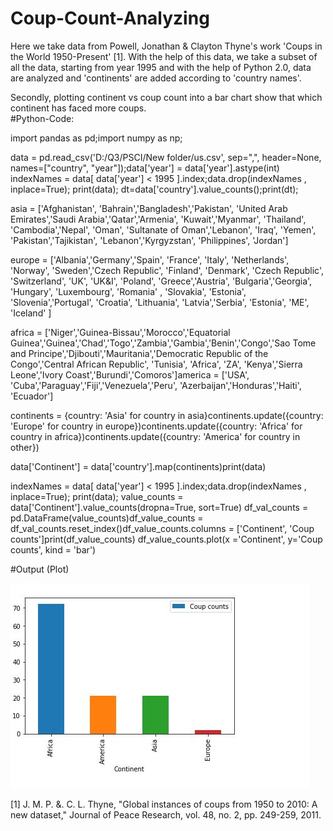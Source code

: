 # Coup-Count-Analyzing

Here we take data from Powell, Jonathan & Clayton Thyne's work 'Coups in the World 1950-Present' [1].
With the help of this data, we take a subset of all the data, starting from year 1995 and with the help of Python 2.0,
data are analyzed and 'continents' are added according to 'country names'.

Secondly, plotting continent vs coup count into a bar chart show that which continent has faced more coups.  
#Python-Code:

import pandas as pd;import numpy as np;

data = pd.read_csv('D:/Q3/PSCI/New folder/us.csv', sep=",", header=None, names=["country", "year"]);data['year'] = data['year'].astype(int)
indexNames = data[ data['year'] < 1995 ].index;data.drop(indexNames , inplace=True);
print(data);
dt=data['country'].value_counts();print(dt);

asia = ['Afghanistan', 'Bahrain','Bangladesh','Pakistan', 'United Arab Emirates','Saudi Arabia','Qatar','Armenia', 'Kuwait','Myanmar',
'Thailand', 'Cambodia','Nepal', 'Oman', 'Sultanate of Oman','Lebanon', 'Iraq', 'Yemen', 'Pakistan','Tajikistan', 
'Lebanon','Kyrgyzstan', 'Philippines', 'Jordan']

europe = ['Albania','Germany','Spain', 'France', 'Italy', 'Netherlands', 'Norway', 'Sweden','Czech Republic', 'Finland', 'Denmark', 'Czech Republic', 'Switzerland', 'UK', 'UK&I', 'Poland', 'Greece','Austria', 'Bulgaria','Georgia', 'Hungary', 'Luxembourg', 'Romania' , 'Slovakia', 'Estonia', 'Slovenia','Portugal', 'Croatia', 'Lithuania', 'Latvia','Serbia', 'Estonia', 'ME', 'Iceland' ]

africa = ['Niger','Guinea-Bissau','Morocco','Equatorial Guinea','Guinea','Chad','Togo','Zambia','Gambia','Benin','Congo','Sao Tome and Principe','Djibouti','Mauritania','Democratic Republic of the Congo','Central African Republic', 'Tunisia', 'Africa', 'ZA', 'Kenya','Sierra Leone','Ivory Coast','Burundi','Comoros']america = ['USA', 'Cuba','Paraguay','Fiji','Venezuela','Peru', 'Azerbaijan','Honduras','Haiti', 'Ecuador']

continents = {country: 'Asia' for country in asia}continents.update({country: 'Europe' for country in europe})continents.update({country: 'Africa' for country in africa})continents.update({country: 'America' for country in other})


data['Continent'] = data['country'].map(continents)print(data)

indexNames = data[ data['year'] < 1995 ].index;data.drop(indexNames , inplace=True);
print(data);
value_counts = data['Continent'].value_counts(dropna=True, sort=True)
df_val_counts = pd.DataFrame(value_counts)df_value_counts = df_val_counts.reset_index()df_value_counts.columns = ['Continent', 'Coup counts']print(df_value_counts)
df_value_counts.plot(x ='Continent', y='Coup counts', kind = 'bar')

#Output (Plot)


![Image description](Capture.JPG)



[1] J. M. P. &. C. L. Thyne, "Global instances of coups from 1950 to 2010: A new dataset," Journal of Peace Research, vol. 48, no. 2, pp. 249-259, 2011.
